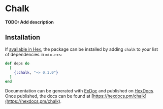 # Chalk

**TODO: Add description**

## Installation

If [available in Hex](https://hex.pm/docs/publish), the package can be installed
by adding `chalk` to your list of dependencies in `mix.exs`:

```elixir
def deps do
  [
    {:chalk, "~> 0.1.0"}
  ]
end
```

Documentation can be generated with [ExDoc](https://github.com/elixir-lang/ex_doc)
and published on [HexDocs](https://hexdocs.pm). Once published, the docs can
be found at [https://hexdocs.pm/chalk](https://hexdocs.pm/chalk).


